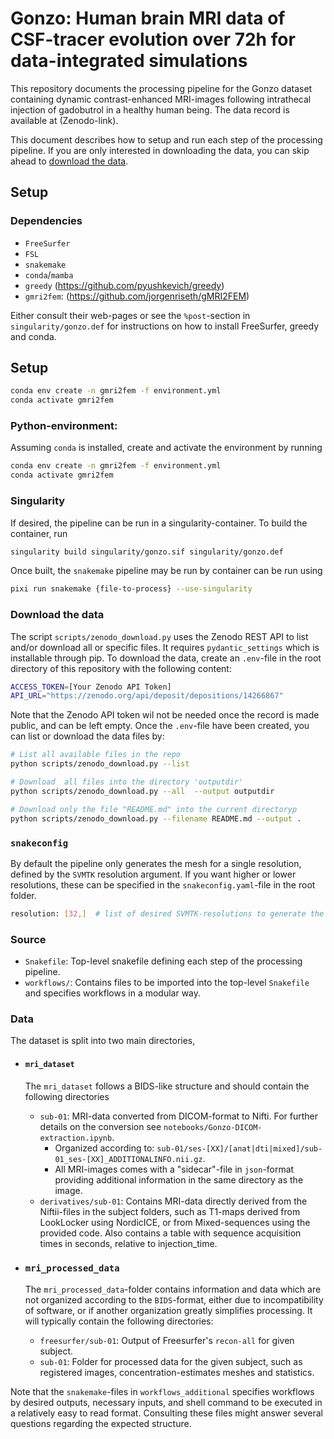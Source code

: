 # Gonzo: Human brain MRI data of CSF-tracer evolution over 72h for data-integrated simulations
This repository documents the processing pipeline for the Gonzo dataset containing dynamic contrast-enhanced MRI-images following intrathecal injection of gadobutrol in a healthy human being. 
The data record is available at (Zenodo-link). 

This document describes how to setup and run each step of the processing pipeline. If you are only interested in downloading the data, you can skip ahead to [download the data](#download-the-data).
## Setup
### Dependencies
- `FreeSurfer`
- `FSL`
- `snakemake`
- `conda`/`mamba`
- `greedy` (https://github.com/pyushkevich/greedy)
- `gmri2fem`: (https://github.com/jorgenriseth/gMRI2FEM)

Either consult their web-pages or see the `%post`-section in `singularity/gonzo.def` for instructions on how to install FreeSurfer, greedy and conda.

## Setup
``` bash
conda env create -n gmri2fem -f environment.yml
conda activate gmri2fem
```

### Python-environment:
Assuming `conda` is installed, create and activate the environment by running
```bash
conda env create -n gmri2fem -f environment.yml
conda activate gmri2fem
```

### Singularity
If desired, the pipeline can be run in a singularity-container. To build the container, run
```bash
singularity build singularity/gonzo.sif singularity/gonzo.def
```
Once built, the `snakemake` pipeline may be run by container can be run using 
```bash
pixi run snakemake {file-to-process} --use-singularity
```

### Download the data
The script `scripts/zenodo_download.py` uses the Zenodo REST API to list and/or download all or specific files.
It requires `pydantic_settings` which is installable through pip. 
To download the data, create an `.env`-file in the root directory of this repository with the following content:
```bash
ACCESS_TOKEN=[Your Zenodo API Token]
API_URL="https://zenodo.org/api/deposit/depositions/14266867"
```
Note that the Zenodo API token wil not be needed once the record is made public, and can be left empty.
Once the `.env`-file have been created, you can list or download the data files by: 
```bash
# List all available files in the repo
python scripts/zenodo_download.py --list 

# Download  all files into the directory 'outputdir'
python scripts/zenodo_download.py --all  --output outputdir

# Download only the file "README.md" into the current directoryp
python scripts/zenodo_download.py --filename README.md --output .
```

### `snakeconfig`
By default the pipeline only generates the mesh for a single resolution, defined by the `SVMTK` resolution argument. If you want higher or lower resolutions, these can be specified in the `snakeconfig.yaml`-file in the root folder.
```bash
resolution: [32,]  # list of desired SVMTK-resolutions to generate the meshes for.
```

### Source
- `Snakefile`: Top-level snakefile defining each step of the processing pipeline. 
- `workflows/`: Contains files to be imported into the top-level `Snakefile` and specifies workflows in a modular way.

### Data
The dataset is split into two main directories,
- #### `mri_dataset`
    The `mri_dataset` follows a BIDS-like structure and should contain the following directories
    - `sub-01`: MRI-data converted from DICOM-format to Nifti. For further details on the conversion see `notebooks/Gonzo-DICOM-extraction.ipynb`.
        - Organized according to: 
            `sub-01/ses-[XX]/[anat|dti|mixed]/sub-01_ses-[XX]_ADDITIONALINFO.nii.gz`.
        - All MRI-images comes with a "sidecar"-file in `json`-format providing additional information in the same directory as the image.
    - `derivatives/sub-01`: Contains MRI-data directly derived from the Niftii-files in the subject folders, such as T1-maps derived from LookLocker using NordicICE, or from Mixed-sequences using the provided code. Also contains a table with sequence acquisition times in seconds, relative to injection_time.

- ### `mri_processed_data`
    The `mri_processed_data`-folder contains information and data which are not organized according to the `BIDS`-format, either due to incompatibility of software, or if another organization greatly simplifies processing.
    It will typically contain the following directories:
    - `freesurfer/sub-01`: Output of Freesurfer's `recon-all` for given subject.
    - `sub-01`: Folder for processed data for the given subject, such as registered images, concentration-estimates meshes and statistics.


Note that the `snakemake`-files in `workflows_additional` specifies workflows by desired outputs, necessary inputs, and shell command to be executed in a relatively easy to read format. Consulting these files might answer several questions regarding the expected structure.



